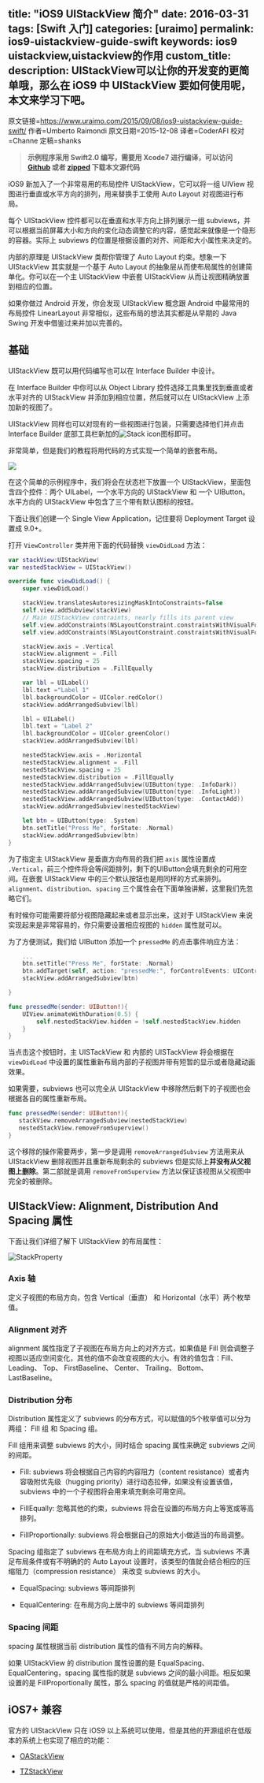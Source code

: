 title: "iOS9 UIStackView 简介"
date: 2016-03-31
tags: [Swift 入门]
categories: [uraimo]
permalink: ios9-uistackview-guide-swift
keywords: ios9 uistackview,uistackview的作用
custom_title: 
description: UIStackView可以让你的开发变的更简单哦，那么在 iOS9 中 UIStackView 要如何使用呢，本文来学习下吧。
---
原文链接=https://www.uraimo.com/2015/09/08/ios9-uistackview-guide-swift/
作者=Umberto Raimondi
原文日期=2015-12-08
译者=CoderAFI
校对=Channe
定稿=shanks

<!--此处开始正文-->

> **示例程序采用 Swift2.0 编写，需要用 Xcode7 进行编译，可以访问 [Github](https://github.com/uraimo/uistackview-sample) 或者 [zipped](https://github.com/uraimo/uistackview-sample/archive/master.zip) 下载本文源代码**

iOS9 新加入了一个非常易用的布局控件 UIStackView，它可以将一组 UIView 视图进行垂直或水平方向的排列，用来替换手工使用 Auto Layout 对视图进行布局。

<!--more-->

每个 UIStackView 控件都可以在垂直和水平方向上排列展示一组 subviews，并可以根据当前屏幕大小和方向的变化动态调整它的内容，感觉起来就像是一个隐形的容器。实际上 subviews 的位置是根据设置的对齐、间距和大小属性来决定的。

内部的原理是 UIStackView 类帮你管理了 Auto Layout 约束。想象一下 UIStackView 其实就是一个基于 Auto Layout 的抽象层从而使布局属性的创建简单化。你可以在一个主 UIStackView 中嵌套 UIStackView 从而让视图精确放置到相应的位置。

如果你做过 Android 开发，你会发现 UIStackView 概念跟 Android 中最常用的布局控件 LinearLayout 非常相似，这些布局的想法其实都是从早期的 Java Swing 开发中借鉴过来并加以完善的。

## 基础

UIStackView 既可以用代码编写也可以在 Interface Builder 中设计。

在 Interface Builder 中你可以从 Object Library 控件选择工具集里找到垂直或者水平对齐的 UIStackView 并添加到相应位置，然后就可以在 UIStackView 上添加新的视图了。

UIStackView 同样也可以对现有的一些视图进行包装，只需要选择他们并点击 Interface Builder 底部工具栏新加的![Stack icon](/img/articles/ios9-uistackview-guide-swift/uistackview00.png1459387514.8102102)图标即可。

非常简单，但是我们的教程将用代码的方式实现一个简单的嵌套布局。

![](/img/articles/ios9-uistackview-guide-swift/uistackview02.gif1459387515.8780005)

在这个简单的示例程序中，我们将会在状态栏下放置一个 UIStackView，里面包含四个控件：两个 UILabel，一个水平方向的 UIStackView 和 一个 UIButton。水平方向的 UIStackView 中包含了三个带有默认图标的按钮。

下面让我们创建一个 Single View Application，记住要将 Deployment Target 设置成 9.0+。

打开 `ViewController` 类并用下面的代码替换 `viewDidLoad` 方法：

```swift
var stackView:UIStackView!
var nestedStackView = UIStackView()

override func viewDidLoad() {
    super.viewDidLoad()

    stackView.translatesAutoresizingMaskIntoConstraints=false
    self.view.addSubview(stackView)
    // Main UIStackView contraints, nearly fills its parent view
    self.view.addConstraints(NSLayoutConstraint.constraintsWithVisualFormat("V:|-30-[stackView]-30-|",options: NSLayoutFormatOptions.AlignAllLeading,metrics: nil, views: ["stackView":stackView]))
    self.view.addConstraints(NSLayoutConstraint.constraintsWithVisualFormat("H:|-10-[stackView]-10-|",options: NSLayoutFormatOptions.AlignAllLeading,metrics: nil, views: ["stackView":stackView]))

    stackView.axis = .Vertical
    stackView.alignment = .Fill
    stackView.spacing = 25
    stackView.distribution = .FillEqually

    var lbl = UILabel()
    lbl.text ="Label 1"
    lbl.backgroundColor = UIColor.redColor()
    stackView.addArrangedSubview(lbl)

    lbl = UILabel()
    lbl.text = "Label 2"
    lbl.backgroundColor = UIColor.greenColor()
    stackView.addArrangedSubview(lbl)

    nestedStackView.axis = .Horizontal
    nestedStackView.alignment = .Fill
    nestedStackView.spacing = 25
    nestedStackView.distribution = .FillEqually
    nestedStackView.addArrangedSubview(UIButton(type: .InfoDark))
    nestedStackView.addArrangedSubview(UIButton(type: .InfoLight))
    nestedStackView.addArrangedSubview(UIButton(type: .ContactAdd))
    stackView.addArrangedSubview(nestedStackView)

    let btn = UIButton(type: .System)
    btn.setTitle("Press Me", forState: .Normal)
    stackView.addArrangedSubview(btn)
}
```

为了指定主 UIStackView 是垂直方向布局的我们把 `axis` 属性设置成 `.Vertical`，前三个控件将会等间距排列，剩下的UIButton会填充剩余的可用空间。在嵌套 UIStackView 中的三个默认按钮也是用同样的方式来排列。`alignment`、`distribution`、`spacing` 三个属性会在下面单独讲解，这里我们先忽略它们。

有时候你可能需要将部分视图隐藏起来或者显示出来，这对于 UIStackView 来说实现起来是非常容易的，你只需要设置相应视图的 `hidden` 属性就可以。

为了方便测试，我们给 UIButton 添加一个 `pressedMe` 的点击事件响应方法：

```swift
    ...
    btn.setTitle("Press Me", forState: .Normal)
    btn.addTarget(self, action: "pressedMe:", forControlEvents: UIControlEvents.TouchUpInside)
    stackView.addArrangedSubview(btn)

}

func pressedMe(sender: UIButton!){
    UIView.animateWithDuration(0.5) {
        self.nestedStackView.hidden = !self.nestedStackView.hidden
    }
}
```

当点击这个按钮时，主 UISTackView 和 内部的 UISTackView 将会根据在 `viewDidLoad` 中设置的属性重新布局内部的子视图并带有短暂的显示或者隐藏动画效果。

如果需要，subviews 也可以完全从 UIStackView 中移除然后剩下的子视图也会根据各自的属性重新布局。

```swift
func pressedMe(sender: UIButton!){
   stackView.removeArrangedSubview(nestedStackView)
   nestedStackView.removeFromSuperview()
}
```

这个移除的操作需要两步，第一步是调用 `removeArrangedSubview` 方法用来从 UIStackView 删除视图并且重新布局剩余的 subviews 但是实际上**并没有从父视图上删除**。第二部就是调用 `removeFromSuperview` 方法以保证该视图从父视图中完全的被删除。

## UIStackView: Alignment, Distribution And Spacing 属性

下面让我们详细了解下  UIStackView 的布局属性：

![StackProperty](/img/articles/ios9-uistackview-guide-swift/uistackview01.png1459387517.1515186)

### Axis 轴

定义子视图的布局方向，包含 Vertical（垂直） 和 Horizontal（水平）两个枚举值。

### Alignment 对齐

alignment 属性指定了子视图在布局方向上的对齐方式，如果值是 Fill 则会调整子视图以适应空间变化，其他的值不会改变视图的大小。有效的值包含：Fill、 Leading、 Top、 FirstBaseline、 Center、 Trailing、 Bottom、 LastBaseline。

### Distribution 分布

Distribution 属性定义了 subviews 的分布方式，可以赋值的5个枚举值可以分为两组： Fill 组 和 Spacing 组。

Fill 组用来调整 subviews 的大小，同时结合 spacing 属性来确定 subviews 之间的间距。

- Fill: subviews 将会根据自己内容的内容阻力（content resistance）或者内容吸附优先级（hugging priority）进行动态拉伸，如果没有设置该值，subviews 中的一个子视图将会用来填充剩余可用空间。

- FillEqually: 忽略其他的约束，subviews 将会在设置的布局方向上等宽或等高排列。

- FillProportionally: subviews 将会根据自己的原始大小做适当的布局调整。

Spacing 组指定了 subviews 在布局方向上的间距填充方式，当 subviews 不满足布局条件或有不明确的的 Auto Layout 设置时，该类型的值就会结合相应的压缩阻力（compression resistance） 来改变 subviews 的大小。

- EqualSpacing: subviews 等间距排列

- EqualCentering: 在布局方向上居中的 subviews 等间距排列

### Spacing 间距

spacing 属性根据当前 distribution 属性的值有不同方向的解释。

如果 UIStackView 的 distribution 属性设置的是 EqualSpacing、 EqualCentering，spacing 属性指的就是 subviews 之间的最小间距。相反如果设置的是 FillProportionally 属性，那么 spacing 的值就是严格的间距值。

## iOS7+ 兼容

官方的 UIStackView 只在 iOS9 以上系统可以使用，但是其他的开源组织在低版本的系统上也实现了相应的功能：

- [OAStackView](https://github.com/oarrabi/OAStackView)

- [TZStackView](https://github.com/tomvanzummeren/TZStackView)